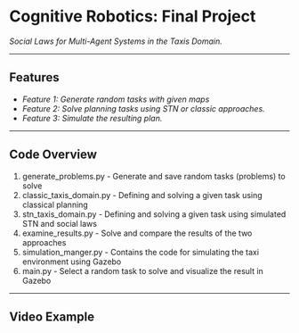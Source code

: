 # **Cognitive Robotics: Final Project**

*Social Laws for Multi-Agent Systems in the Taxis Domain.*

---

## **Features**
- *Feature 1: Generate random tasks with given maps*
- *Feature 2: Solve planning tasks using STN or classic approaches.*
- *Feature 3: Simulate the resulting plan.*

---

## **Code Overview**
1. generate_problems.py - Generate and save random tasks (problems) to solve 
2. classic_taxis_domain.py - Defining and solving a given task using classical planning 
3. stn_taxis_domain.py - Defining and solving a given task using simulated STN and social laws 
4. examine_results.py - Solve and compare the results of the two approaches  
5. simulation_manger.py -  Contains the code for simulating the taxi environment using Gazebo
6. main.py - Select a random task to solve and visualize the result in Gazebo

---

## **Video Example**
